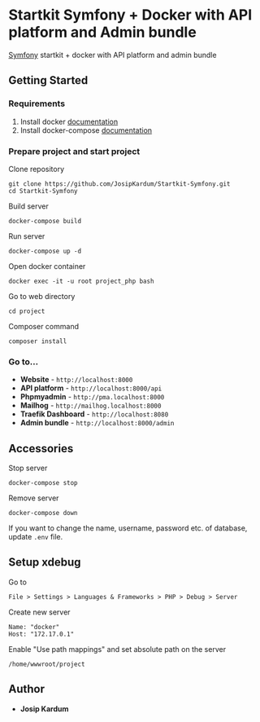 # Startkit Symfony + Docker with API platform and Admin bundle

[Symfony](https://symfony.com/) startkit + docker with API platform and admin bundle

## Getting Started

### Requirements
1. Install docker [documentation](https://docs.docker.com/install/#supported-platforms)
2. Install docker-compose [documentation](https://docs.docker.com/compose/install/)

### Prepare project and start project

Clone repository
```
git clone https://github.com/JosipKardum/Startkit-Symfony.git
cd Startkit-Symfony
```
Build server
```angular2html
docker-compose build
```

Run server
```
docker-compose up -d
```
Open docker container
```
docker exec -it -u root project_php bash
```
Go to web directory
```
cd project
```
Composer command
```angular2html
composer install
```

### Go to...

* **Website** - ```http://localhost:8000```
* **API platform** - ```http://localhost:8000/api```
* **Phpmyadmin** - ```http://pma.localhost:8000```
* **Mailhog** - ```http://mailhog.localhost:8000```
* **Traefik Dashboard** - ```http://localhost:8080```
* **Admin bundle** - ```http://localhost:8000/admin```

## Accessories
Stop server
```
docker-compose stop
```

Remove server
```
docker-compose down
```

If you want to change the name, username, password etc. of database, update ```.env``` file.

## Setup xdebug
Go to 
```
File > Settings > Languages & Frameworks > PHP > Debug > Server
```
Create new server
```angularjs
Name: "docker"
Host: "172.17.0.1"
```
Enable "Use path mappings" and set absolute path on the server
```angularjs
/home/wwwroot/project
```

## Author
* **Josip Kardum**

